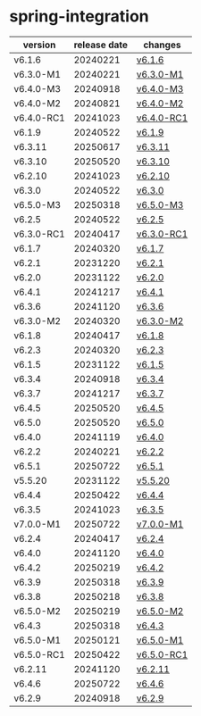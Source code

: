 # spring-integration	


|version|release date|changes|
|---|---|---|
|v6.1.6|20240221|[v6.1.6](./v6.1.6-20240221.md)|
|v6.3.0-M1|20240221|[v6.3.0-M1](./v6.3.0-M1-20240221.md)|
|v6.4.0-M3|20240918|[v6.4.0-M3](./v6.4.0-M3-20240918.md)|
|v6.4.0-M2|20240821|[v6.4.0-M2](./v6.4.0-M2-20240821.md)|
|v6.4.0-RC1|20241023|[v6.4.0-RC1](./v6.4.0-RC1-20241023.md)|
|v6.1.9|20240522|[v6.1.9](./v6.1.9-20240522.md)|
|v6.3.11|20250617|[v6.3.11](./v6.3.11-20250617.md)|
|v6.3.10|20250520|[v6.3.10](./v6.3.10-20250520.md)|
|v6.2.10|20241023|[v6.2.10](./v6.2.10-20241023.md)|
|v6.3.0|20240522|[v6.3.0](./v6.3.0-20240522.md)|
|v6.5.0-M3|20250318|[v6.5.0-M3](./v6.5.0-M3-20250318.md)|
|v6.2.5|20240522|[v6.2.5](./v6.2.5-20240522.md)|
|v6.3.0-RC1|20240417|[v6.3.0-RC1](./v6.3.0-RC1-20240417.md)|
|v6.1.7|20240320|[v6.1.7](./v6.1.7-20240320.md)|
|v6.2.1|20231220|[v6.2.1](./v6.2.1-20231220.md)|
|v6.2.0|20231122|[v6.2.0](./v6.2.0-20231122.md)|
|v6.4.1|20241217|[v6.4.1](./v6.4.1-20241217.md)|
|v6.3.6|20241120|[v6.3.6](./v6.3.6-20241120.md)|
|v6.3.0-M2|20240320|[v6.3.0-M2](./v6.3.0-M2-20240320.md)|
|v6.1.8|20240417|[v6.1.8](./v6.1.8-20240417.md)|
|v6.2.3|20240320|[v6.2.3](./v6.2.3-20240320.md)|
|v6.1.5|20231122|[v6.1.5](./v6.1.5-20231122.md)|
|v6.3.4|20240918|[v6.3.4](./v6.3.4-20240918.md)|
|v6.3.7|20241217|[v6.3.7](./v6.3.7-20241217.md)|
|v6.4.5|20250520|[v6.4.5](./v6.4.5-20250520.md)|
|v6.5.0|20250520|[v6.5.0](./v6.5.0-20250520.md)|
|v6.4.0|20241119|[v6.4.0](./v6.4.0-20241119.md)|
|v6.2.2|20240221|[v6.2.2](./v6.2.2-20240221.md)|
|v6.5.1|20250722|[v6.5.1](./v6.5.1-20250722.md)|
|v5.5.20|20231122|[v5.5.20](./v5.5.20-20231122.md)|
|v6.4.4|20250422|[v6.4.4](./v6.4.4-20250422.md)|
|v6.3.5|20241023|[v6.3.5](./v6.3.5-20241023.md)|
|v7.0.0-M1|20250722|[v7.0.0-M1](./v7.0.0-M1-20250722.md)|
|v6.2.4|20240417|[v6.2.4](./v6.2.4-20240417.md)|
|v6.4.0|20241120|[v6.4.0](./v6.4.0-20241120.md)|
|v6.4.2|20250219|[v6.4.2](./v6.4.2-20250219.md)|
|v6.3.9|20250318|[v6.3.9](./v6.3.9-20250318.md)|
|v6.3.8|20250218|[v6.3.8](./v6.3.8-20250218.md)|
|v6.5.0-M2|20250219|[v6.5.0-M2](./v6.5.0-M2-20250219.md)|
|v6.4.3|20250318|[v6.4.3](./v6.4.3-20250318.md)|
|v6.5.0-M1|20250121|[v6.5.0-M1](./v6.5.0-M1-20250121.md)|
|v6.5.0-RC1|20250422|[v6.5.0-RC1](./v6.5.0-RC1-20250422.md)|
|v6.2.11|20241120|[v6.2.11](./v6.2.11-20241120.md)|
|v6.4.6|20250722|[v6.4.6](./v6.4.6-20250722.md)|
|v6.2.9|20240918|[v6.2.9](./v6.2.9-20240918.md)|
